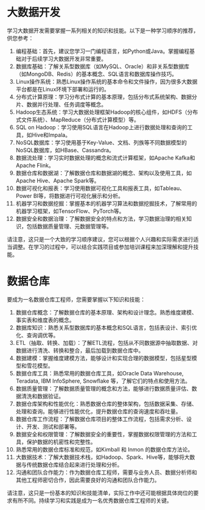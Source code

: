 # 大数据开发

学习大数据开发需要掌握一系列相关的知识和技能。以下是一种学习顺序的推荐，供您参考：

1. 编程基础：首先，建议您学习一门编程语言，如Python或Java。掌握编程基础对于后续学习大数据开发非常重要。
2. 数据库基础：了解关系型数据库（如MySQL、Oracle）和非关系型数据库（如MongoDB、Redis）的基本概念、SQL语言和数据库操作技巧。
3. Linux操作系统：熟悉Linux操作系统的基本命令和文件操作，因为很多大数据平台都是在Linux环境下部署和运行的。
4. 分布式计算原理：学习分布式计算的基本原理，包括分布式系统架构、数据分片、数据并行处理、任务调度等概念。
5. Hadoop生态系统：学习大数据处理框架Hadoop的核心组件，如HDFS（分布式文件系统）、MapReduce（分布式计算模型）等。
6. SQL on Hadoop：学习使用SQL语言在Hadoop上进行数据处理和查询的工具，如Hive和Impala。
7. NoSQL数据库：学习使用基于Key-Value、文档、列族等不同数据模型的NoSQL数据库，如HBase、Cassandra。
8. 数据流处理：学习实时数据处理的概念和流式计算框架，如Apache Kafka和Apache Flink。
9. 数据仓库和数据湖：了解数据仓库和数据湖的概念、架构以及使用工具，如Apache Hive、Apache Spark等。
10. 数据可视化和报表：学习使用数据可视化工具和报表工具，如Tableau、Power BI等，将数据进行可视化展示和分析。
11. 机器学习和数据挖掘：掌握基本的机器学习算法和数据挖掘技术，了解常用的机器学习框架，如TensorFlow、PyTorch等。
12. 数据安全和数据治理：了解数据安全的特点和方法，学习数据治理的相关知识，包括数据质量管理、元数据管理等。

请注意，这只是一个大致的学习顺序建议，您可以根据个人兴趣和实际需求进行适当调整。在学习的过程中，可以结合实践项目或参加培训课程来加深理解和提升技能。

# 数据仓库

要成为一名数据仓库工程师，您需要掌握以下知识和技能：

1. 数据仓库概念：了解数据仓库的基本原理、架构和设计理念。熟悉维度建模、事实表和维度表的概念。
2. 数据库知识：熟悉关系型数据库的基本概念和SQL语言，包括表设计、索引优化、查询调优等。
3. ETL（抽取、转换、加载）：了解ETL流程，包括从不同数据源中抽取数据、对数据进行清洗、转换和整合，最后加载到数据仓库中。
4. 数据建模：掌握维度建模方法，能够设计和实现合理的数据模型，包括星型模型和雪花模型。
5. 数据仓库工具：熟悉常用的数据仓库工具，如Oracle Data Warehouse, Teradata, IBM InfoSphere, Snowflake 等，了解它们的特点和使用方法。
6. 数据质量管理：了解数据质量管理的概念和方法，能够进行数据质量评估、数据清洗和数据验证。
7. 数据仓库架构和性能优化：熟悉数据仓库的整体架构，包括数据采集、存储、处理和查询。能够进行性能优化，提升数据仓库的查询速度和吞吐量。
8. 数据仓库工作流程：了解数据仓库项目的整体工作流程，包括需求分析、设计、开发、测试和部署等。
9. 数据安全和权限管理：了解数据安全的重要性，掌握数据权限管理的方法和工具，保护数据的机密性和完整性。
10. 熟悉常用的数据仓库标准和规范，如Kimball 和 Inmon 的数据仓库方法论。
11. 大数据技术：了解大数据技术栈，如Hadoop、Spark、Hive等，能够将大数据与传统数据仓库结合起来进行处理和分析。
12. 沟通和团队合作能力：作为数据仓库工程师，需要与业务人员、数据分析师和其他工程师密切合作，因此需要良好的沟通和团队合作能力。

请注意，这只是一份基本的知识和技能清单，实际工作中还可能根据具体岗位的要求有所不同。持续学习和实践是成为一名优秀数据仓库工程师的关键。